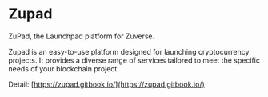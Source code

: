 # Zupad

ZuPad, the Launchpad platform for Zuverse.

Zupad is an easy-to-use platform designed for launching cryptocurrency projects. It provides a diverse range of services tailored to meet the specific needs of your blockchain project.

Detail: [https://zupad.gitbook.io/](https://zupad.gitbook.io/)
